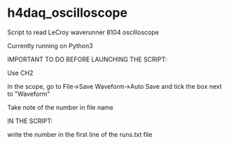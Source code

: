 # h4daq_oscilloscope

Script to read LeCroy waverunner 8104 oscilloscope

Currently running on Python3

IMPORTANT TO DO BEFORE LAUNCHING THE SCRIPT:

  Use CH2
  
  In the scope, go to File->Save Waveform->Auto Save and tick the box next to "Waveform"
  
  Take note of the number in file name

IN THE SCRIPT:

write the number in the first line of the runs.txt file
